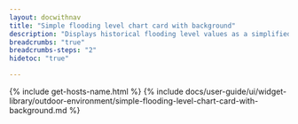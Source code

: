 ```yaml
---
layout: docwithnav
title: "Simple flooding level chart card with background"
description: "Displays historical flooding level values as a simplified chart with background. Optionally may display the corresponding latest flooding level value."
breadcrumbs: "true"
breadcrumbs-steps: "2"
hidetoc: "true"

---
```

{% include get-hosts-name.html %}
{% include docs/user-guide/ui/widget-library/outdoor-environment/simple-flooding-level-chart-card-with-background.md %}
